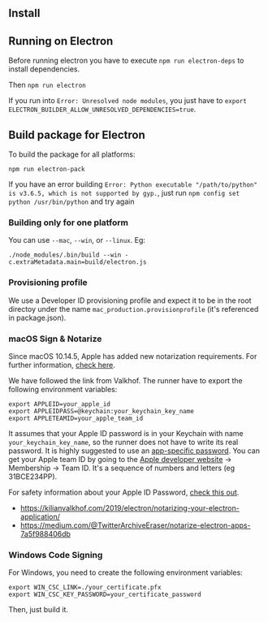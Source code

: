 ## Install

## Running on Electron

Before running electron you have to execute `npm run electron-deps` to install dependencies.

Then `npm run electron`

If you run into `Error: Unresolved node modules`, you just have to `export ELECTRON_BUILDER_ALLOW_UNRESOLVED_DEPENDENCIES=true`.

## Build package for Electron

To build the package for all platforms:

`npm run electron-pack`

If you have an error building `Error: Python executable "/path/to/python" is v3.6.5, which is not supported by gyp.`, just run `npm config set python /usr/bin/python` and try again

### Building only for one platform

You can use `--mac`, `--win`, or `--linux`. Eg:

`./node_modules/.bin/build --win -c.extraMetadata.main=build/electron.js`

### Provisioning profile

We use a Developer ID provisioning profile and expect it to be in the root directoy under the name `mac_production.provisionprofile` (it's referenced in package.json).

### macOS Sign & Notarize

Since macOS 10.14.5, Apple has added new notarization requirements. For further information, [check here](https://developer.apple.com/news/?id=04102019a).

We have followed the link from Valkhof. The runner have to export the following environment variables:

    export APPLEID=your_apple_id
    export APPLEIDPASS=@keychain:your_keychain_key_name
    export APPLETEAMID=your_apple_team_id

It assumes that your Apple ID password is in your Keychain with name `your_keychain_key_name`, so the runner does not have to write its real password. It is highly suggested to use an [app-specific password](https://support.apple.com/en-us/HT204397). You can get your Apple team ID by going to the [Apple developer website](https://developer.apple.com/account/) -> Membership -> Team ID. It's a sequence of numbers and letters (eg 31BCE234PP).

For safety information about your Apple ID Password, [check this out](https://github.com/electron-userland/electron-notarize#safety-when-using-appleidpassword).

- https://kilianvalkhof.com/2019/electron/notarizing-your-electron-application/
- https://medium.com/@TwitterArchiveEraser/notarize-electron-apps-7a5f988406db

### Windows Code Signing

For Windows, you need to create the following environment variables:

    export WIN_CSC_LINK=./your_certificate.pfx
    export WIN_CSC_KEY_PASSWORD=your_certificate_password

Then, just build it.
